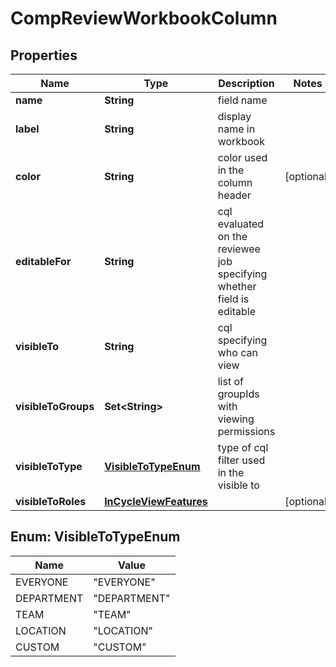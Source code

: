 

# CompReviewWorkbookColumn


## Properties

| Name | Type | Description | Notes |
|------------ | ------------- | ------------- | -------------|
|**name** | **String** | field name |  |
|**label** | **String** | display name in workbook |  |
|**color** | **String** | color used in the column header |  [optional] |
|**editableFor** | **String** | cql evaluated on the reviewee job specifying whether field is editable |  |
|**visibleTo** | **String** | cql specifying who can view |  |
|**visibleToGroups** | **Set&lt;String&gt;** | list of groupIds with viewing permissions |  |
|**visibleToType** | [**VisibleToTypeEnum**](#VisibleToTypeEnum) | type of cql filter used in the visible to |  |
|**visibleToRoles** | [**InCycleViewFeatures**](InCycleViewFeatures.md) |  |  [optional] |



## Enum: VisibleToTypeEnum

| Name | Value |
|---- | -----|
| EVERYONE | &quot;EVERYONE&quot; |
| DEPARTMENT | &quot;DEPARTMENT&quot; |
| TEAM | &quot;TEAM&quot; |
| LOCATION | &quot;LOCATION&quot; |
| CUSTOM | &quot;CUSTOM&quot; |



